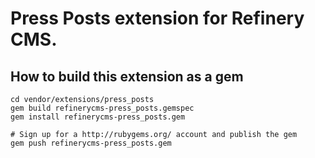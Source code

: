 # Press Posts extension for Refinery CMS.

## How to build this extension as a gem

    cd vendor/extensions/press_posts
    gem build refinerycms-press_posts.gemspec
    gem install refinerycms-press_posts.gem

    # Sign up for a http://rubygems.org/ account and publish the gem
    gem push refinerycms-press_posts.gem